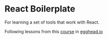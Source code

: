 # React Boilerplate

For learning a set of tools that work with React.

Following lessons from this [course](https://egghead.io/courses/modern-javascript-tooling-with-react) in [egghead.io](https://egghead.io)
